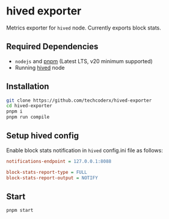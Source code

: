 # hived exporter

Metrics exporter for `hived` node. Currently exports block stats.

## Required Dependencies

* `nodejs` and [pnpm](https://pnpm.io) (Latest LTS, v20 minimum supported)
* Running [hived](https://gitlab.syncad.com/hive/hive) node

## Installation

```bash
git clone https://github.com/techcoderx/hived-exporter
cd hived-exporter
pnpm i
pnpm run compile
```

## Setup hived config

Enable block stats notification in `hived` config.ini file as follows:

```ini
notifications-endpoint = 127.0.0.1:8088

block-stats-report-type = FULL
block-stats-report-output = NOTIFY
```

## Start

```bash
pnpm start
```